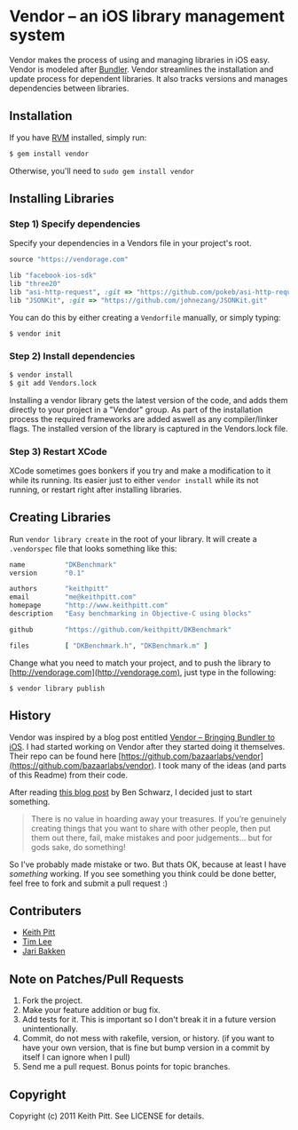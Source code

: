 # Vendor – an iOS library management system

Vendor makes the process of using and managing libraries in iOS easy. Vendor is modeled after [Bundler](https://github.com/carlhuda/bundler). Vendor streamlines the installation and update process for dependent libraries.  It also tracks versions and manages dependencies between libraries.

## Installation

If you have [RVM](http://beginrescueend.com/rvm/install/) installed, simply run:

```bash
$ gem install vendor
```

Otherwise, you'll need to `sudo gem install vendor`

## Installing Libraries

### Step 1) Specify dependencies

Specify your dependencies in a Vendors file in your project's root.

```ruby
source "https://vendorage.com"

lib "facebook-ios-sdk"
lib "three20"
lib "asi-http-request", :git => "https://github.com/pokeb/asi-http-request.git"
lib "JSONKit", :git => "https://github.com/johnezang/JSONKit.git"
```

You can do this by either creating a `Vendorfile` manually, or simply typing:

```bash
$ vendor init
```

### Step 2) Install dependencies

```bash
$ vendor install
$ git add Vendors.lock
```

Installing a vendor library gets the latest version of the code, and adds them directly to your project in a "Vendor" group.  As part of the installation process the required frameworks are added aswell as any compiler/linker flags.  The installed version of the library is captured in the Vendors.lock file.

### Step 3) Restart XCode

XCode sometimes goes bonkers if you try and make a modification to it while its running. Its easier just to either `vendor install` while its not running, or restart right after installing libraries.

## Creating Libraries

Run `vendor library create` in the root of your library. It will create a
`.vendorspec` file that looks something like this:

```ruby
name          "DKBenchmark"
version       "0.1"

authors       "keithpitt"
email         "me@keithpitt.com"
homepage      "http://www.keithpitt.com"
description   "Easy benchmarking in Objective-C using blocks"

github        "https://github.com/keithpitt/DKBenchmark"

files         [ "DKBenchmark.h", "DKBenchmark.m" ]
```

Change what you need to match your project, and to push the library to
[http://vendorage.com](http://vendorage.com), just type in the
following:

`$ vendor library publish`

## History

Vendor was inspired by a blog post entitled [Vendor – Bringing Bundler to iOS](http://engineering.gomiso.com/2011/08/08/vendor-the-best-way-to-manage-ios-libraries/). I had started working on Vendor after they started doing it themselves. Their repo can be found here [https://github.com/bazaarlabs/vendor](https://github.com/bazaarlabs/vendor). I took many of the ideas (and parts of this Readme) from their code.

After reading [this blog post](http://www.germanforblack.com/articles/false-fears) by Ben Schwarz, I decided just to start something.

> There is no value in hoarding away your treasures. If you’re genuinely creating things that you want to share with other people, then put them out there, fail, make mistakes and poor judgements... but for gods sake, do something!

 So I've probably made mistake or two. But thats OK, because at least I have *something* working. If you see something you think could be done better, feel free to fork and submit a pull request :)

## Contributers

* [Keith Pitt](http://www.keithpitt.com)
* [Tim Lee](http://twitter.com/#!/timothy1ee)
* [Jari Bakken](https://github.com/jarib/plist/blob/master/lib/plist/ascii.rb)

## Note on Patches/Pull Requests

1. Fork the project.
2. Make your feature addition or bug fix.
3. Add tests for it. This is important so I don't break it in a future version unintentionally.
4. Commit, do not mess with rakefile, version, or history. (if you want to have your own version, that is fine but bump version in a commit by itself I can ignore when I pull)
5. Send me a pull request. Bonus points for topic branches.

## Copyright

Copyright (c) 2011 Keith Pitt. See LICENSE for details.
